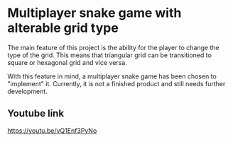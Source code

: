 # Multiplayer snake game with alterable grid type

The main feature of this project is the ability for the player to change the type of the grid. This means that triangular grid can be transitioned to square or hexagonal grid and vice versa. 

With this feature in mind, a multiplayer snake game has been chosen to "implement" it. Currently, it is not a finished product and still needs further development.

## Youtube link
https://youtu.be/vQ1Enf3PyNo
